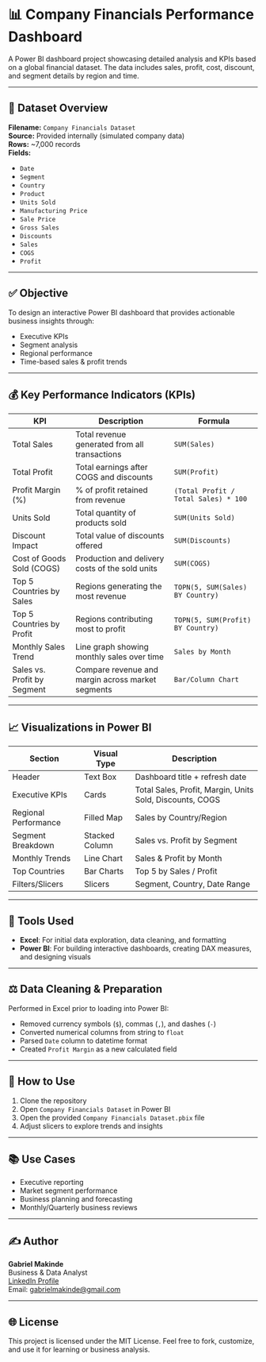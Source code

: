 # 📊 Company Financials Performance Dashboard

A Power BI dashboard project showcasing detailed analysis and KPIs based on a global financial dataset. The data includes sales, profit, cost, discount, and segment details by region and time.

---

## 📅 Dataset Overview

**Filename:** `Company Financials Dataset`  
**Source:** Provided internally (simulated company data)  
**Rows:** ~7,000 records  
**Fields:**
- `Date`
- `Segment`
- `Country`
- `Product`
- `Units Sold`
- `Manufacturing Price`
- `Sale Price`
- `Gross Sales`
- `Discounts`
- `Sales`
- `COGS`
- `Profit`

---

## ✅ Objective

To design an interactive Power BI dashboard that provides actionable business insights through:
- Executive KPIs
- Segment analysis
- Regional performance
- Time-based sales & profit trends

---

## 💰 Key Performance Indicators (KPIs)

| KPI                        | Description                                                  | Formula                                          |
|---------------------------|--------------------------------------------------------------|--------------------------------------------------|
| Total Sales               | Total revenue generated from all transactions               | `SUM(Sales)`                                     |
| Total Profit              | Total earnings after COGS and discounts                     | `SUM(Profit)`                                    |
| Profit Margin (%)         | % of profit retained from revenue                           | `(Total Profit / Total Sales) * 100`             |
| Units Sold                | Total quantity of products sold                             | `SUM(Units Sold)`                                |
| Discount Impact           | Total value of discounts offered                            | `SUM(Discounts)`                                 |
| Cost of Goods Sold (COGS) | Production and delivery costs of the sold units             | `SUM(COGS)`                                      |
| Top 5 Countries by Sales  | Regions generating the most revenue                         | `TOPN(5, SUM(Sales) BY Country)`                 |
| Top 5 Countries by Profit | Regions contributing most to profit                         | `TOPN(5, SUM(Profit) BY Country)`                |
| Monthly Sales Trend       | Line graph showing monthly sales over time                  | `Sales by Month`                                 |
| Sales vs. Profit by Segment| Compare revenue and margin across market segments           | `Bar/Column Chart`                               |

---

## 📈 Visualizations in Power BI

| Section                  | Visual Type        | Description                                                  |
|--------------------------|--------------------|--------------------------------------------------------------|
| Header                   | Text Box           | Dashboard title + refresh date                               |
| Executive KPIs           | Cards              | Total Sales, Profit, Margin, Units Sold, Discounts, COGS     |
| Regional Performance     | Filled Map         | Sales by Country/Region                                      |
| Segment Breakdown        | Stacked Column     | Sales vs. Profit by Segment                                  |
| Monthly Trends           | Line Chart         | Sales & Profit by Month                                      |
| Top Countries            | Bar Charts         | Top 5 by Sales / Profit                                      |
| Filters/Slicers          | Slicers            | Segment, Country, Date Range                                 |

---

## 🧰 Tools Used

- **Excel**: For initial data exploration, data cleaning, and formatting  
- **Power BI**: For building interactive dashboards, creating DAX measures, and designing visuals

---

## ⚖️ Data Cleaning & Preparation

Performed in Excel prior to loading into Power BI:
- Removed currency symbols (`$`), commas (`,`), and dashes (`-`)
- Converted numerical columns from string to `float`
- Parsed `Date` column to datetime format
- Created `Profit Margin` as a new calculated field

---

## 🚀 How to Use

1. Clone the repository
2. Open `Company Financials Dataset` in Power BI
3. Open the provided `Company Financials Dataset.pbix` file
4. Adjust slicers to explore trends and insights

---

## 📚 Use Cases

- Executive reporting
- Market segment performance
- Business planning and forecasting
- Monthly/Quarterly business reviews

---

## ✍️ Author

**Gabriel Makinde**  
Business & Data Analyst  
[LinkedIn Profile](https://linkedin.com/in/gabrielmakinde)  
Email: gabrielmakinde@gmail.com

---

## 🌐 License

This project is licensed under the MIT License. Feel free to fork, customize, and use it for learning or business analysis.
